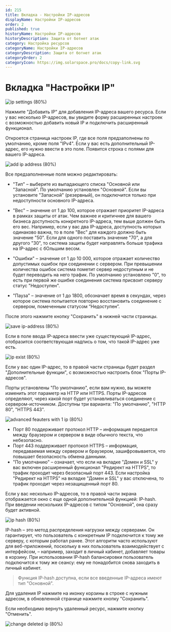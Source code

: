 ```yaml
---
id: 215
title: Вкладка - Настройки IP-адресов
displayName: Настройки IP-адресов
order: 2
published: true
historyName: Настройки IP-адресов
historyDescription: Защита от ботнет атак
category: Настройка ресурсов
categoryName: Настройки IP-адресов
categoryDescription: Защита от ботнет атак
categoryOrder: 2
categoryIcon: https://img.solarspace.pro/docs/copy-link.svg
---
```


# **Вкладка "Настройки IP"**

![ip settings (80%)](https://img.solarspace.pro/docs/field-ip-settings.jpg "Вкладка Настройки IP")

Нажмите "Добавить IP" для добавления IP-адреса вашего ресурса.
Если у вас несколько IP-адресов, вы увидите форму расширенных настроек с возможностью добавить новый IP и подключить расширенный функционал.

Откроется страница настроек IP, где все поля предзаполнены по умолчанию, кроме поля "IPv4".
Если у вас есть дополнительный IP-адрес, его нужно ввести в это поле.
Появится строка с полями для вашего IP-адреса.

![add ip address (80%)](https://img.solarspace.pro/docs/add-ip-settings.jpg "Добавление IP-адреса")


Все предзаполненные поля можно редактировать:

- "Тип" – выберите из выпадающего списка "Основной или "Запасной". По умолчанию установлен "Основной". Если вы установите "Запасной" (резервный), он подключится только при недоступности основного IP-адреса.

- "Вес" – значение от 1 до 100, которое отражает приоритет IP-адреса в рамках защиты от атак. Чем важнее и критичнее для вашего бизнеса доступность конкретного IP-адреса, тем выше должен быть его вес. Например, если у вас два IP-адреса, доступность которых одинаково важна, то в поле "Вес" для каждого должно быть значение "50". Если для одного поставить значение "70", а для другого "30", то система защиты будет направлять больше трафика на IP-адрес с бОльшим весом.

- "Ошибки" – значение от 1 до 10 000, которое отражает количество допустимых ошибок при соединении с сервером. При превышении количества ошибок система пометит сервер недоступным и не будет переводить на него трафик. По умолчанию установлено "0", то есть при первой же ошибке соединения система присвоит серверу статус "Недоступен".

- "Пауза" – значение от 1 до 1800, обозначает время в секундах, через которое система попытается повторно восстановить соединение с сервером, помеченным статусом “Недоступен”.



После этого нажмите кнопку "Сохранить" в нижней части страницы.

![save ip-address (80%)](https://img.solarspace.pro/docs/save-ip-settings.jpg "Сохранение нового IP-адреса")

Если в поле ввода IP-адреса ввести уже существующий IP-адрес, отобразится соответствующая надпись о том, что такой IP-адрес уже есть.

![ip exist (80%)](https://img.solarspace.pro/docs/double-ip-settings.jpg "Уведомление о существующем IP-адресе")

Если у вас один IP-адрес, то в правой части страницы будет раздел "Дополнительные функции", с возможностью настроить блок "Порты IP-адресов".

Порты установлены "По умолчанию", если вам нужно, вы можете изменить этот параметр на HTTP или HTTPS. Порты IP-адресов определяют, через какой порт будет устанавливаться соединение с сервером-источником. Доступны три варианта: "По умолчанию", "HTTP 80", "HTTPS 443".

![advanced feauters with 1 ip (80%)](https://img.solarspace.pro/docs/port-ip-settings.jpg "Дополнительные функции, если IP-адрес один")


- Порт 80 поддерживает протокол HTTP – информация передается между браузером и сервером в виде обычного текста, что небезопасно.
- Порт 443 поддерживает протокол HTTPS – информация, передаваемая между сервером и браузером, зашифровывается, что повышает безопасность обмена данными.
- "По умолчанию" – означает, что если на вкладке "Домен и SSL" у вас включен расширенный функционал "Редирект на HTTPS", то трафик проходит через безопасный порт 443. Если настройка "Редирект на HTTPS" на вкладке "Домен и SSL" у вас отключена, то трафик проходит через незащищенный порт 80.

Если у вас несколько IP-адресов, то в правой части экрана отображается окно с еще одной дополнительной функцией: IP-hash. При введении нескольких IP-адресов с типом "Основной", она сразу будет активной.

![ip hash (80%)](https://img.solarspace.pro/docs/ip-hash-ip-settings.jpg "IP-hash")

IP-hash – это метод распределения нагрузки между серверами. Он гарантирует, что пользователь с конкретным IP подключится к тому же серверу, с которым работал ранее. Этот алгоритм часто используют для веб-приложений, поскольку в них пользователь взаимодействует с интерфейсом, – например, заходит в личный кабинет, добавляет товары в корзину. При использовании IP-hash балансировки пользователь подключится к тому же сеансу: ему не понадобится снова заходить в личный кабинет.

> Функция IP-hash доступна, если все введенные IP-адреса имеют тип "Основной".

Для удаления IP нажмите на иконку корзины в строке с нужным адресом, в обновленной странице нажмите кнопку "Сохранить".

Если необходимо вернуть удаленный ресурс, нажмите кнопку "Отменить".

![change deleted ip (80%)](https://img.solarspace.pro/docs/cancel-or-save-deleted-ip.jpg "Сохранение или отмена удаленного IP-адреса")